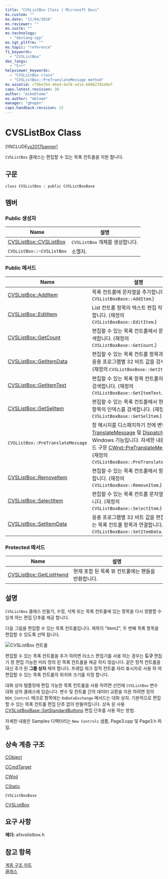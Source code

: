 ```yaml
---
title: "CVSListBox Class | Microsoft Docs"
ms.custom: ""
ms.date: "11/04/2016"
ms.reviewer: ""
ms.suite: ""
ms.technology: 
  - "devlang-cpp"
ms.tgt_pltfrm: ""
ms.topic: "reference"
f1_keywords: 
  - "CVSListBox"
dev_langs: 
  - "C++"
helpviewer_keywords: 
  - "CVSListBox class"
  - "CVSListBox::PreTranslateMessage method"
ms.assetid: c79be7b4-46ed-4af8-a41e-68962782d8ef
caps.latest.revision: 30
author: "mikeblome"
ms.author: "mblome"
manager: "ghogen"
caps.handback.revision: 32
---
```

# CVSListBox Class
[!INCLUDE[vs2017banner](../../assembler/inline/includes/vs2017banner.md)]

`CVSListBox` 클래스는 편집할 수 있는 목록 컨트롤을 지원 합니다.  
  
## 구문  
  
```  
class CVSListBox : public CVSListBoxBase  
```  
  
## 멤버  
  
### Public 생성자  
  
|Name|설명|  
|----------|--------|  
|[CVSListBox::CVSListBox](../Topic/CVSListBox::CVSListBox.md)|`CVSListBox` 개체를 생성합니다.|  
|`CVSListBox::~CVSListBox`|소멸자.|  
  
### Public 메서드  
  
|Name|설명|  
|----------|--------|  
|[CVSListBox::AddItem](../Topic/CVSListBox::AddItem.md)|목록 컨트롤에 문자열을 추가합니다.  \(재정의 `CVSListBoxBase::AddItem`.\)|  
|[CVSListBox::EditItem](../Topic/CVSListBox::EditItem.md)|List 컨트롤 항목의 텍스트 편집 작업을 시작합니다.  \(재정의 `CVSListBoxBase::EditItem`.\)|  
|[CVSListBox::GetCount](../Topic/CVSListBox::GetCount.md)|편집할 수 있는 목록 컨트롤에서 문자열을 검색합니다.  \(재정의 `CVSListBoxBase::GetCount`.\)|  
|[CVSListBox::GetItemData](../Topic/CVSListBox::GetItemData.md)|편집할 수 있는 목록 컨트롤 항목과 연결 되는 응용 프로그램별 32 비트 값을 검색 합니다.  \(재정의 `CVSListBoxBase::GetItemData`.\)|  
|[CVSListBox::GetItemText](../Topic/CVSListBox::GetItemText.md)|편집할 수 있는 목록 항목 컨트롤의 텍스트를 검색합니다.  \(재정의 `CVSListBoxBase::GetItemText`.\)|  
|[CVSListBox::GetSelItem](../Topic/CVSListBox::GetSelItem.md)|편집할 수 있는 목록 컨트롤에서 현재 선택한 항목의 인덱스를 검색합니다.  \(재정의 `CVSListBoxBase::GetSelItem`.\)|  
|`CVSListBox::PreTranslateMessage`|창 메시지를 디스패치하기 전에 변환의  [TranslateMessage](http://msdn.microsoft.com/library/windows/desktop/ms644955) 및  [DispatchMessage](http://msdn.microsoft.com/library/windows/desktop/ms644934) Windows 기능입니다.  자세한 내용과 메서드 구문 [CWnd::PreTranslateMessage](../Topic/CWnd::PreTranslateMessage.md).  \(재정의 `CVSListBoxBase::PreTranslateMessage`.\)|  
|[CVSListBox::RemoveItem](../Topic/CVSListBox::RemoveItem.md)|편집할 수 있는 목록 컨트롤에서 항목을 제거합니다.  \(재정의 `CVSListBoxBase::RemoveItem`.\)|  
|[CVSListBox::SelectItem](../Topic/CVSListBox::SelectItem.md)|편집할 수 있는 목록 컨트롤 문자열을 선택합니다.  \(재정의 `CVSListBoxBase::SelectItem`.\)|  
|[CVSListBox::SetItemData](../Topic/CVSListBox::SetItemData.md)|응용 프로그램별 32 비트 값을 편집할 수 있는 목록 컨트롤 항목과 연결합니다.  \(재정의 `CVSListBoxBase::SetItemData`.\)|  
  
### Protected 메서드  
  
|Name|설명|  
|----------|--------|  
|[CVSListBox::GetListHwnd](../Topic/CVSListBox::GetListHwnd.md)|현재 포함 된 목록 뷰 컨트롤에는 핸들을 반환합니다.|  
  
## 설명  
 `CVSListBox` 클래스 만들기, 수정, 삭제 또는 목록 컨트롤에 있는 항목을 다시 정렬할 수 있게 하는 편집 단추를 제공 합니다.  
  
 다음 그림을 편집할 수 있는 목록 컨트롤입니다.  제목이 "Item2", 두 번째 목록 항목을 편집할 수 있도록 선택 됩니다.  
  
 ![CVSListBox 컨트롤](../../mfc/reference/media/cvslistbox.png "cvslistbox")  
  
 편집할 수 있는 목록 컨트롤을 추가 하려면 리소스 편집기를 사용 하는 경우는  **도구** 편집기 창 편집 가능한 미리 정의 된 목록 컨트롤을 제공 하지 않습니다.  같은 정적 컨트롤을 대신 추가 된  **그룹 상자** 제어 합니다.  프레임 워크 정적 컨트롤 자리 표시자로 사용 하 여 편집할 수 있는 목록 컨트롤의 위치와 크기를 지정 합니다.  
  
 대화 상자 템플릿에 편집 가능한 목록 컨트롤을 사용 하려면 선언에 `CVSListBox` 변수 대화 상자 클래스에 있습니다.  변수 및 컨트롤 간의 데이터 교환을 지원 하려면 정의 `DDX_Control` 매크로 항목에는 `DoDataExchange` 메서드는 대화 상자.  기본적으로 편집할 수 있는 목록 컨트롤 편집 단추 없이 만들어집니다.  상속 된 사용 [CVSListBoxBase::SetStandardButtons](http://msdn.microsoft.com/ko-kr/129e530f-97e9-42eb-b128-371c2a5686ba) 편집 단추를 사용 하는 방법.  
  
 자세한 내용은 Samples 디렉터리는 `New Controls` 샘플, Page3.cpp 및 Page3.h 파일.  
  
## 상속 계층 구조  
 [CObject](../../mfc/reference/cobject-class.md)  
  
 [CCmdTarget](../../mfc/reference/ccmdtarget-class.md)  
  
 [CWnd](../../mfc/reference/cwnd-class.md)  
  
 [CStatic](../../mfc/reference/cstatic-class.md)  
  
 `CVSListBoxBase`  
  
 [CVSListBox](../../mfc/reference/cvslistbox-class.md)  
  
## 요구 사항  
 **헤더:** afxvslistbox.h  
  
## 참고 항목  
 [계층 구조 차트](../../mfc/hierarchy-chart.md)   
 [클래스](../../mfc/reference/mfc-classes.md)